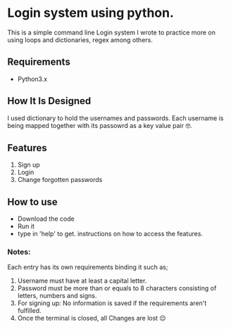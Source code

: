 # Login system using python.
This is a simple command line Login system I wrote to practice more on using loops and dictionaries, regex among others.

## Requirements
- Python3.x

## How It Is Designed
I used dictionary to hold the usernames and passwords. Each username is being mapped together with its passowrd as a key value pair 🤓.

## Features
1. Sign up
2. Login
3. Change forgotten passwords

## How to use
- Download the code
- Run it
- type in 'help' to get. instructions on how to access the features.

### Notes:
Each entry has its own requirements binding it such as;
1. Username must have at least a capital letter.
2. Password must be more than or equals to 8 characters consisting of letters, numbers and signs.
3. For signing up: No information is saved if the requirements aren't fulfilled.
4. Once the terminal is closed, all Changes are lost 😔
